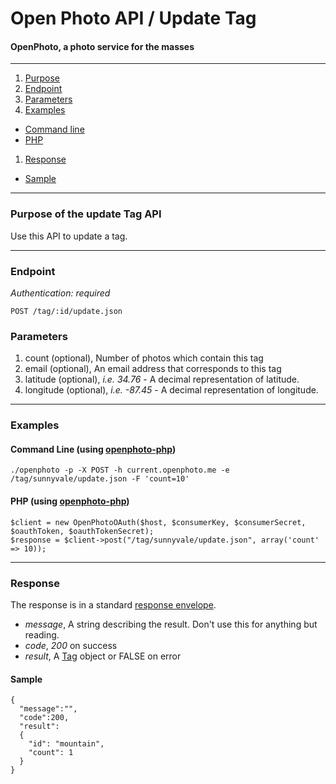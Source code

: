 Open Photo API / Update Tag
=======================
#### OpenPhoto, a photo service for the masses

----------------------------------------

1. [Purpose][purpose]
1. [Endpoint][endpoint]
1. [Parameters][parameters]
1. [Examples][examples]
  * [Command line][example-cli]
  * [PHP][example-php]
1. [Response][response]
  * [Sample][sample]

----------------------------------------

<a name="purpose"></a>
### Purpose of the update Tag API

Use this API to update a tag.

----------------------------------------

<a name="endpoint"></a>
### Endpoint

_Authentication: required_

    POST /tag/:id/update.json

<a name="parameters"></a>
### Parameters

1.  count (optional), Number of photos which contain this tag
1.  email (optional), An email address that corresponds to this tag
1.  latitude (optional), _i.e. 34.76_ - A decimal representation of latitude.
1.  longitude (optional), _i.e. -87.45_ - A decimal representation of longitude.

----------------------------------------

<a name="examples"></a>
### Examples

<a name="example-cli"></a>
#### Command Line (using [openphoto-php][openphoto-php])

    ./openphoto -p -X POST -h current.openphoto.me -e /tag/sunnyvale/update.json -F 'count=10'

<a name="example-php"></a>
#### PHP (using [openphoto-php][openphoto-php])

    $client = new OpenPhotoOAuth($host, $consumerKey, $consumerSecret, $oauthToken, $oauthTokenSecret);
    $response = $client->post("/tag/sunnyvale/update.json", array('count' => 10));

----------------------------------------

<a name="response"></a>
### Response

The response is in a standard [response envelope][Envelope].

* _message_, A string describing the result. Don't use this for anything but reading.
* _code_, _200_ on success
* _result_, A [Tag][Tag] object or FALSE on error

<a name="sample"></a>
#### Sample

    {
      "message":"",
      "code":200,
      "result":
      {
        "id": "mountain",
        "count": 1
      }
    }

[Envelope]: Envelope.markdown
[Tag]: ../schemas/Tag.markdown
[purpose]: #purpose
[endpoint]: #endpoint
[parameters]: #parameters
[examples]: #examples
[example-cli]: #example-cli
[example-php]: #example-php
[response]: #response
[sample]: #sample
[openphoto-php]: https://github.com/openphoto/openphoto-php

